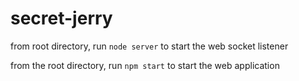 # secret-jerry


from root directory, run `node server` to start the web socket listener

from the root directory, run `npm start` to start the web application

